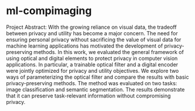 # ml-compimaging

Project Abstract: With the growing reliance on visual data, the tradeoff between privacy and utility has become a major concern. The need for ensuring personal privacy without sacrificing the value of visual data for machine learning applications has motivated the development of privacy-preserving methods. In this work, we evaluated the general framework of using optical and digital elements to protect privacy in computer vision applications. In particular, a trainable optical filter and a digital encoder were jointly optimized for privacy and utility objectives. We explore two ways of parameterizing the optical filter and compare the results with basic privacy-preserving methods. The method was evaluated on two tasks: image classification and semantic segmentation. The results demonstrate that it can preserve task-relevant information without compromising privacy.
